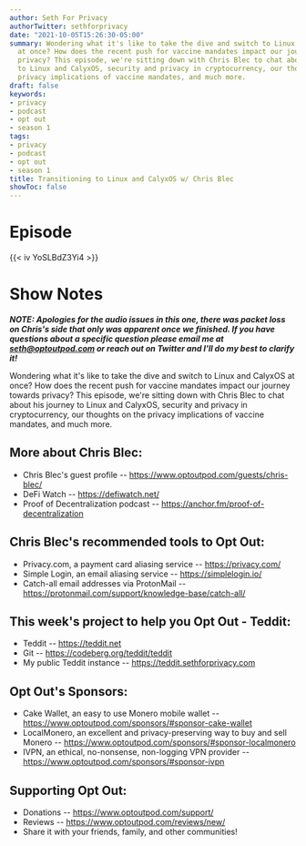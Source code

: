 ```yaml
---
author: Seth For Privacy
authorTwitter: sethforprivacy
date: "2021-10-05T15:26:30-05:00"
summary: Wondering what it's like to take the dive and switch to Linux and CalyxOS
  at once? How does the recent push for vaccine mandates impact our journey towards
  privacy? This episode, we're sitting down with Chris Blec to chat about his journey
  to Linux and CalyxOS, security and privacy in cryptocurrency, our thoughts on the
  privacy implications of vaccine mandates, and much more.
draft: false
keywords:
- privacy
- podcast
- opt out
- season 1
tags:
- privacy
- podcast
- opt out
- season 1
title: Transitioning to Linux and CalyxOS w/ Chris Blec
showToc: false
---
```


# Episode

<div id="buzzsprout-player-9295037"></div><script src="https://www.buzzsprout.com/1790481/9295037-transitioning-to-linux-and-calyxos-w-chris-blec.js?container_id=buzzsprout-player-9295037&player=small" type="text/javascript" charset="utf-8"></script>

{{< iv YoSLBdZ3Yi4 >}}

# Show Notes

***NOTE: Apologies for the audio issues in this one, there was packet loss on Chris's side that only was apparent once we finished. If you have questions about a specific question please email me at seth@optoutpod.com or reach out on Twitter and I'll do my best to clarify it!***

Wondering what it's like to take the dive and switch to Linux and CalyxOS at once? How does the recent push for vaccine mandates impact our journey towards privacy? This episode, we're sitting down with Chris Blec to chat about his journey to Linux and CalyxOS, security and privacy in cryptocurrency, our thoughts on the privacy implications of vaccine mandates, and much more.

## More about Chris Blec:

- Chris Blec's guest profile -- https://www.optoutpod.com/guests/chris-blec/
- DeFi Watch -- https://defiwatch.net/
- Proof of Decentralization podcast -- https://anchor.fm/proof-of-decentralization

## Chris Blec's recommended tools to Opt Out:

- Privacy.com, a payment card aliasing service -- https://privacy.com/
- Simple Login, an email aliasing service -- https://simplelogin.io/
- Catch-all email addresses via ProtonMail -- https://protonmail.com/support/knowledge-base/catch-all/

## This week's project to help you Opt Out - Teddit:

- Teddit -- https://teddit.net
- Git -- https://codeberg.org/teddit/teddit
- My public Teddit instance -- https://teddit.sethforprivacy.com

## Opt Out's Sponsors:

- Cake Wallet, an easy to use Monero mobile wallet -- https://www.optoutpod.com/sponsors/#sponsor-cake-wallet
- LocalMonero, an excellent and privacy-preserving way to buy and sell Monero -- https://www.optoutpod.com/sponsors/#sponsor-localmonero
- IVPN, an ethical, no-nonsense, non-logging VPN provider -- https://www.optoutpod.com/sponsors/#sponsor-ivpn

## Supporting Opt Out:

- Donations -- https://www.optoutpod.com/support/
- Reviews -- https://www.optoutpod.com/reviews/new/
- Share it with your friends, family, and other communities!
